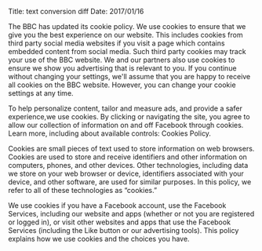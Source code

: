 Title: text conversion diff
Date: 2017/01/16

The BBC has updated its cookie policy. We use cookies to ensure that we give you the best experience on our website. This includes cookies from third party social media websites if you visit a page which contains embedded content from social media. Such third party cookies may track your use of the BBC website. We and our partners also use cookies to ensure we show you advertising that is relevant to you. If you continue without changing your settings, we'll assume that you are happy to receive all cookies on the BBC website. However, you can change your cookie settings at any time.

To help personalize content, tailor and measure ads, and provide a safer experience,we use cookies. By clicking or navigating the site, you agree to allow our collection of information on and off Facebook through cookies. Learn more, including about available controls: Cookies Policy.

Cookies are small pieces of text used to store information on web browsers. Cookies are used to store and receive identifiers and other information on computers, phones, and other devices. Other technologies, including data we store on your web browser or device, identifiers associated with your device, and other software, are used for similar purposes. In this policy, we refer to all of these technologies as “cookies.”

We use cookies if you have a Facebook account, use the Facebook Services, including our website and apps (whether or not you are registered or logged in), or visit other websites and apps that use the Facebook Services (including the Like button or our advertising tools). This policy explains how we use cookies and the choices you have.
